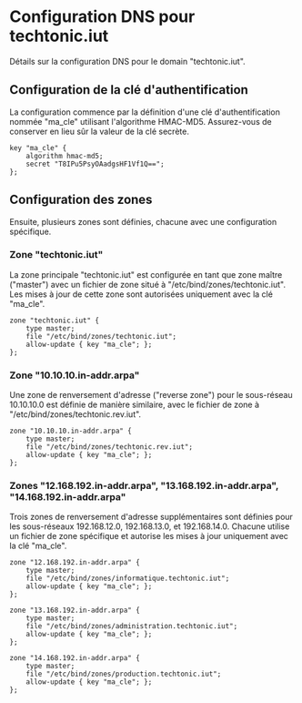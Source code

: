 # Configuration DNS pour techtonic.iut

Détails sur la configuration DNS pour le domain "techtonic.iut".

## Configuration de la clé d'authentification

La configuration commence par la définition d'une clé d'authentification nommée "ma_cle" utilisant l'algorithme HMAC-MD5. Assurez-vous de conserver en lieu sûr la valeur de la clé secrète.

```bind
key "ma_cle" {
    algorithm hmac-md5;
    secret "T8IPu5PsyOAadgsHF1Vf1Q==";
};
```

## Configuration des zones

Ensuite, plusieurs zones sont définies, chacune avec une configuration spécifique.

### Zone "techtonic.iut"

La zone principale "techtonic.iut" est configurée en tant que zone maître ("master") avec un fichier de zone situé à "/etc/bind/zones/techtonic.iut". Les mises à jour de cette zone sont autorisées uniquement avec la clé "ma_cle".

```bind
zone "techtonic.iut" {
    type master;
    file "/etc/bind/zones/techtonic.iut";
    allow-update { key "ma_cle"; };
};
```

### Zone "10.10.10.in-addr.arpa"

Une zone de renversement d'adresse ("reverse zone") pour le sous-réseau 10.10.10.0 est définie de manière similaire, avec le fichier de zone à "/etc/bind/zones/techtonic.rev.iut".

```bind
zone "10.10.10.in-addr.arpa" {
    type master;
    file "/etc/bind/zones/techtonic.rev.iut";
    allow-update { key "ma_cle"; };
};
```

### Zones "12.168.192.in-addr.arpa", "13.168.192.in-addr.arpa", "14.168.192.in-addr.arpa"

Trois zones de renversement d'adresse supplémentaires sont définies pour les sous-réseaux 192.168.12.0, 192.168.13.0, et 192.168.14.0. Chacune utilise un fichier de zone spécifique et autorise les mises à jour uniquement avec la clé "ma_cle".

```bind
zone "12.168.192.in-addr.arpa" {
    type master;
    file "/etc/bind/zones/informatique.techtonic.iut";
    allow-update { key "ma_cle"; };
};

zone "13.168.192.in-addr.arpa" {
    type master;
    file "/etc/bind/zones/administration.techtonic.iut";
    allow-update { key "ma_cle"; };
};

zone "14.168.192.in-addr.arpa" {
    type master;
    file "/etc/bind/zones/production.techtonic.iut";
    allow-update { key "ma_cle"; };
};
```